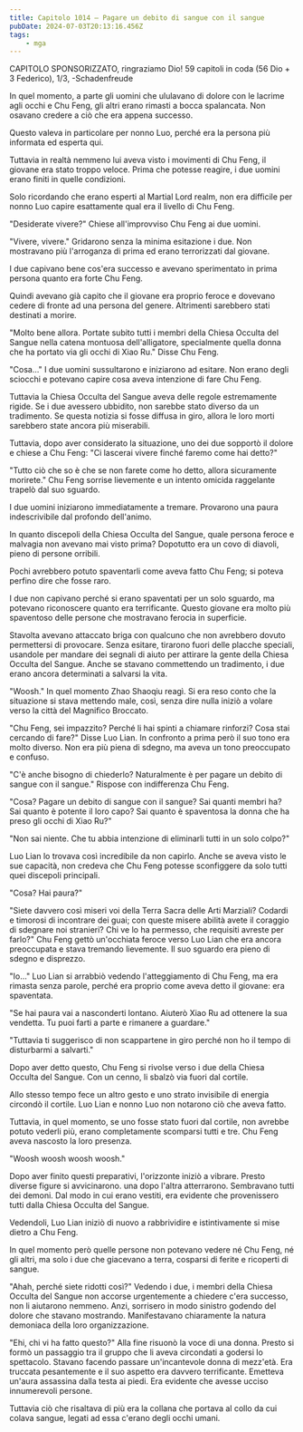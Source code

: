 ```yaml
---
title: Capitolo 1014 – Pagare un debito di sangue con il sangue
pubDate: 2024-07-03T20:13:16.456Z
tags:
    - mga
---
```


CAPITOLO SPONSORIZZATO, ringraziamo Dio!
59 capitoli in coda (56 Dio + 3 Federico), 1/3,
-Schadenfreude</em>


In quel momento, a parte gli uomini che ululavano di dolore con le lacrime agli occhi e Chu Feng, gli altri erano rimasti a bocca spalancata. Non osavano credere a ciò che era appena successo.


Questo valeva in particolare per nonno Luo, perché era la persona più informata ed esperta qui.


Tuttavia in realtà nemmeno lui aveva visto i movimenti di Chu Feng, il giovane era stato troppo veloce. Prima che potesse reagire, i due uomini erano finiti in quelle condizioni.


Solo ricordando che erano esperti al Martial Lord realm, non era difficile per nonno Luo capire esattamente qual era il livello di Chu Feng.


"Desiderate vivere?" Chiese all'improvviso Chu Feng ai due uomini.


"Vivere, vivere." Gridarono senza la minima esitazione i due. Non mostravano più l'arroganza di prima ed erano terrorizzati dal giovane.


I due capivano bene cos'era successo e avevano sperimentato in prima persona quanto era forte Chu Feng.


Quindi avevano già capito che il giovane era proprio feroce e dovevano cedere di fronte ad una persona del genere. Altrimenti sarebbero stati destinati a morire.


"Molto bene allora. Portate subito tutti i membri della Chiesa Occulta del Sangue nella catena montuosa dell'alligatore, specialmente quella donna che ha portato via gli occhi di Xiao Ru." Disse Chu Feng.


"Cosa..." I due uomini sussultarono e iniziarono ad esitare. Non erano degli sciocchi e potevano capire cosa aveva intenzione di fare Chu Feng.


Tuttavia la Chiesa Occulta del Sangue aveva delle regole estremamente rigide. Se i due avessero ubbidito, non sarebbe stato diverso da un tradimento. Se questa notizia si fosse diffusa in giro, allora le loro morti sarebbero state ancora più miserabili.


Tuttavia, dopo aver considerato la situazione, uno dei due sopportò il dolore e chiese a Chu Feng: "Ci lascerai vivere finché faremo come hai detto?"


"Tutto ciò che so è che se non farete come ho detto, allora sicuramente morirete." Chu Feng sorrise lievemente e un intento omicida raggelante trapelò dal suo sguardo.


I due uomini iniziarono immediatamente a tremare. Provarono una paura indescrivibile dal profondo dell'animo.


In quanto discepoli della Chiesa Occulta del Sangue, quale persona feroce e malvagia non avevano mai visto prima? Dopotutto era un covo di diavoli, pieno di persone orribili.


Pochi avrebbero potuto spaventarli come aveva fatto Chu Feng; si poteva perfino dire che fosse raro.


I due non capivano perché si erano spaventati per un solo sguardo, ma potevano riconoscere quanto era terrificante. Questo giovane era molto più spaventoso delle persone che mostravano ferocia in superficie.


Stavolta avevano attaccato briga con qualcuno che non avrebbero dovuto permettersi di provocare. Senza esitare, tirarono fuori delle placche speciali, usandole per mandare dei segnali di aiuto per attirare la gente della Chiesa Occulta del Sangue. Anche se stavano commettendo un tradimento, i due erano ancora determinati a salvarsi la vita.


"Woosh." In quel momento Zhao Shaoqiu reagì. Si era reso conto che la situazione si stava mettendo male, così, senza dire nulla iniziò a volare verso la città del Magnifico Broccato.


"Chu Feng, sei impazzito? Perché li hai spinti a chiamare rinforzi? Cosa stai cercando di fare?" Disse Luo Lian. In confronto a prima però il suo tono era molto diverso. Non era più piena di sdegno, ma aveva un tono preoccupato e confuso.


"C'è anche bisogno di chiederlo? Naturalmente è per pagare un debito di sangue con il sangue." Rispose con indifferenza Chu Feng.


"Cosa? Pagare un debito di sangue con il sangue? Sai quanti membri ha? Sai quanto è potente il loro capo? Sai quanto è spaventosa la donna che ha preso gli occhi di Xiao Ru?"


"Non sai niente. Che tu abbia intenzione di eliminarli tutti in un solo colpo?"


Luo Lian lo trovava così incredibile da non capirlo. Anche se aveva visto le sue capacità, non credeva che Chu Feng potesse sconfiggere da solo tutti quei discepoli principali.


"Cosa? Hai paura?"


"Siete davvero così miseri voi della Terra Sacra delle Arti Marziali? Codardi e timorosi di incontrare dei guai; con queste misere abilità avete il coraggio di sdegnare noi stranieri? Chi ve lo ha permesso, che requisiti avreste per farlo?" Chu Feng gettò un'occhiata feroce verso Luo Lian che era ancora preoccupata e stava tremando lievemente. Il suo sguardo era pieno di sdegno e disprezzo.


"Io..." Luo Lian si arrabbiò vedendo l'atteggiamento di Chu Feng, ma era rimasta senza parole, perché era proprio come aveva detto il giovane: era spaventata.


"Se hai paura vai a nasconderti lontano. Aiuterò Xiao Ru ad ottenere la sua vendetta. Tu puoi farti a parte e rimanere a guardare."


"Tuttavia ti suggerisco di non scappartene in giro perché non ho il tempo di disturbarmi a salvarti."


Dopo aver detto questo, Chu Feng si rivolse verso i due della Chiesa Occulta del Sangue. Con un cenno, li sbalzò via fuori dal cortile.


Allo stesso tempo fece un altro gesto e uno strato invisibile di energia circondò il cortile. Luo Lian e nonno Luo non notarono ciò che aveva fatto.


Tuttavia, in quel momento, se uno fosse stato fuori dal cortile, non avrebbe potuto vederli più, erano completamente scomparsi tutti e tre. Chu Feng aveva nascosto la loro presenza.


"Woosh woosh woosh woosh."


Dopo aver finito questi preparativi, l'orizzonte iniziò a vibrare. Presto diverse figure si avvicinarono. una dopo l'altra atterrarono. Sembravano tutti dei demoni. Dal modo in cui erano vestiti, era evidente che provenissero tutti dalla Chiesa Occulta del Sangue.


Vedendoli, Luo Lian iniziò di nuovo a rabbrividire e istintivamente si mise dietro a Chu Feng.


In quel momento però quelle persone non potevano vedere né Chu Feng, né gli altri, ma solo i due che giacevano a terra, cosparsi di ferite e ricoperti di sangue.


"Ahah, perché siete ridotti così?" Vedendo i due, i membri della Chiesa Occulta del Sangue non accorse urgentemente a chiedere c'era successo, non li aiutarono nemmeno. Anzi, sorrisero in modo sinistro godendo del dolore che stavano mostrando. Manifestavano chiaramente la natura demoniaca della loro organizzazione.


"Ehi, chi vi ha fatto questo?" Alla fine risuonò la voce di una donna. Presto si formò un passaggio tra il gruppo che li aveva circondati a godersi lo spettacolo. Stavano facendo passare un'incantevole donna di mezz'età. Era truccata pesantemente e il suo aspetto era davvero terrificante. Emetteva un'aura assassina dalla testa ai piedi. Era evidente che avesse ucciso innumerevoli persone.


Tuttavia ciò che risaltava di più era la collana che portava al collo da cui colava sangue, legati ad essa c'erano degli occhi umani.
